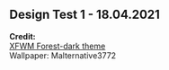 ## Design Test 1 - 18.04.2021

**Credit:**  
[XFWM Forest-dark theme](https://www.gnome-look.org/p/1350789/)  
Wallpaper: Malternative3772  
